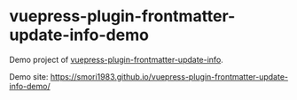 # vuepress-plugin-frontmatter-update-info-demo


Demo project of [vuepress-plugin-frontmatter-update-info](https://www.npmjs.com/package/vuepress-plugin-frontmatter-update-info).

Demo site: https://smori1983.github.io/vuepress-plugin-frontmatter-update-info-demo/
